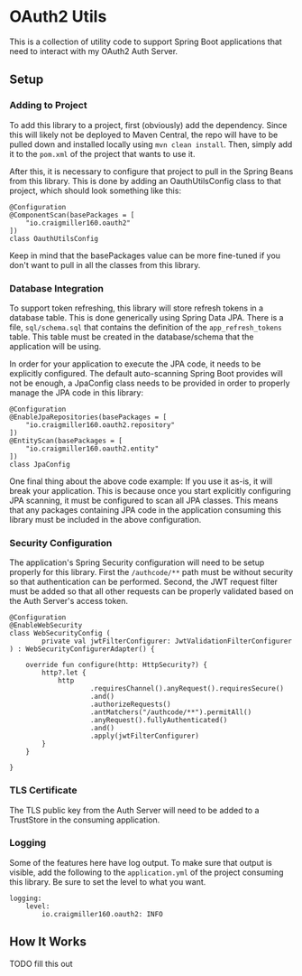 # OAuth2 Utils

This is a collection of utility code to support Spring Boot applications that need to interact with my OAuth2 Auth Server.

## Setup

### Adding to Project

To add this library to a project, first (obviously) add the dependency. Since this will likely not be deployed to Maven Central, the repo will have to be pulled down and installed locally using `mvn clean install`. Then, simply add it to the `pom.xml` of the project that wants to use it.

After this, it is necessary to configure that project to pull in the Spring Beans from this library. This is done by adding an OauthUtilsConfig class to that project, which should look something like this:

```
@Configuration
@ComponentScan(basePackages = [
    "io.craigmiller160.oauth2"
])
class OauthUtilsConfig
```

Keep in mind that the basePackages value can be more fine-tuned if you don't want to pull in all the classes from this library.

### Database Integration

To support token refreshing, this library will store refresh tokens in a database table. This is done generically using Spring Data JPA. There is a file, `sql/schema.sql` that contains the definition of the `app_refresh_tokens` table. This table must be created in the database/schema that the application will be using.

In order for your application to execute the JPA code, it needs to be explicitly configured. The default auto-scanning Spring Boot provides will not be enough, a JpaConfig class needs to be provided in order to properly manage the JPA code in this library:

```
@Configuration
@EnableJpaRepositories(basePackages = [
    "io.craigmiller160.oauth2.repository"
])
@EntityScan(basePackages = [
    "io.craigmiller160.oauth2.entity"
])
class JpaConfig
```

One final thing about the above code example: If you use it as-is, it will break your application. This is because once you start explicitly configuring JPA scanning, it must be configured to scan all JPA classes. This means that any packages containing JPA code in the application consuming this library must be included in the above configuration.

### Security Configuration

The application's Spring Security configuration will need to be setup properly for this library. First the `/authcode/**` path must be without security so that authentication can be performed. Second, the JWT request filter must be added so that all other requests can be properly validated based on the Auth Server's access token.

```
@Configuration
@EnableWebSecurity
class WebSecurityConfig (
        private val jwtFilterConfigurer: JwtValidationFilterConfigurer
) : WebSecurityConfigurerAdapter() {

    override fun configure(http: HttpSecurity?) {
        http?.let {
            http
                    .requiresChannel().anyRequest().requiresSecure()
                    .and()
                    .authorizeRequests()
                    .antMatchers("/authcode/**").permitAll()
                    .anyRequest().fullyAuthenticated()
                    .and()
                    .apply(jwtFilterConfigurer)
        }
    }

}
```

### TLS Certificate

The TLS public key from the Auth Server will need to be added to a TrustStore in the consuming application.

### Logging

Some of the features here have log output. To make sure that output is visible, add the following to the `application.yml` of the project consuming this library. Be sure to set the level to what you want.
                                           
```
logging:
    level:
        io.craigmiller160.oauth2: INFO
```

## How It Works

TODO fill this out

